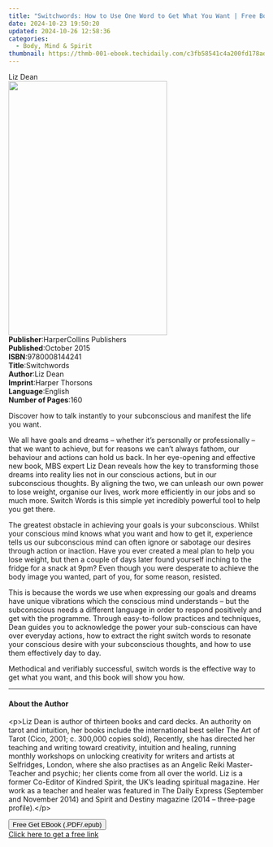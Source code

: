 ```yaml
---
title: "Switchwords: How to Use One Word to Get What You Want | Free Book"
date: 2024-10-23 19:50:20
updated: 2024-10-26 12:58:36
categories:
  - Body, Mind & Spirit
thumbnail: https://thmb-001-ebook.techidaily.com/c3fb58541c4a200fd178ad5fb8d85ce2f8806adf2e428a2329ae60f22876d2a4.jpg
---
```

<main id="book-container">
  <div class="flex flex-col">
    <div class="book-brief flex-1 py-6 px-4 sm:p-6 md:py-10 md:px-8">
      <!-- brief-->
      <div class="book-brief-main">Liz Dean</div>
    </div>
    <div
      class="book-meta-info flex-1 grid gap-4 col-start-1 col-end-3 row-start-1 sm:mb-6 sm:grid-cols-4 lg:gap-6 lg:col-start-2 lg:row-end-6 lg:row-span-6 lg:mb-0"
    >
      <div
        class="book-meta-info-left place-content-center mt-4 p-4 text-sm leading-6 col-start-2 col-span-2 dark:text-slate-400"
      >
        <img
          class="w-full h-500 object-cover rounded-lg sm:h-255 sm:col-span-2 lg:col-span-full"
          src="https://img-001-ebook.techidaily.com/622c1c748b46518d6f8fb4994b4ae3149840c87eeb542b684d41e3d9fb8818d3.jpg"
          alt=""
          width="312"
          height="500"
        />
      </div>
      <div
        class="book-meta-info-right mt-2 col-start-1 row-start-2 col-span-3 self-center"
      >
        <!-- meta data  -->
        <div class="flex flex-col px-4 md:px-8">
          <div class="flex-1">
            <strong>Publisher</strong>:<span class="px-2"
              >HarperCollins Publishers</span
            >
          </div>
          <div class="flex-1">
            <strong>Published</strong>:<span class="px-2">October 2015</span>
          </div>
          <div class="flex-1">
            <strong>ISBN</strong>:<span class="px-2">9780008144241</span>
          </div>
          <div class="flex-1">
            <strong>Title</strong>:<span class="px-2">Switchwords</span>
          </div>
          <div class="flex-1">
            <strong>Author</strong>:<span class="px-2">Liz Dean</span>
          </div>
          <div class="flex-1">
            <strong>Imprint</strong>:<span class="px-2">Harper Thorsons</span>
          </div>
          <div class="flex-1">
            <strong>Language</strong>:<span class="px-2">English</span>
          </div>
          <div class="flex-1">
            <strong>Number of Pages</strong>:<span class="px-2">160</span>
          </div>
        </div>
      </div>
    </div>
    <div class="book-description flex-1 py-6 px-4 sm:p-6 md:py-10 md:px-8">
      <div class="book-description-main">
        <div accordion-content="" id="description">
          <p>
            Discover how to talk instantly to your subconscious and manifest the
            life you want.
          </p>
          <p>
            We all have goals and dreams – whether it’s personally or
            professionally – that we want to achieve, but for reasons we can’t
            always fathom, our behaviour and actions can hold us back. In her
            eye-opening and effective new book, MBS expert Liz Dean reveals how
            the key to transforming those dreams into reality lies not in our
            conscious actions, but in our subconscious thoughts. By aligning the
            two, we can unleash our own power to lose weight, organise our
            lives, work more efficiently in our jobs and so much more. Switch
            Words is this simple yet incredibly powerful tool to help you get
            there.
          </p>
          <p>
            The greatest obstacle in achieving your goals is your subconscious.
            Whilst your conscious mind knows what you want and how to get it,
            experience tells us our subconscious mind can often ignore or
            sabotage our desires through action or inaction. Have you ever
            created a meal plan to help you lose weight, but then a couple of
            days later found yourself inching to the fridge for a snack at 9pm?
            Even though you were desperate to achieve the body image you wanted,
            part of you, for some reason, resisted.
          </p>
          <p>
            This is because the words we use when expressing our goals and
            dreams have unique vibrations which the conscious mind understands –
            but the subconscious needs a different language in order to respond
            positively and get with the programme. Through easy-to-follow
            practices and techniques, Dean guides you to acknowledge the power
            your sub-conscious can have over everyday actions, how to extract
            the right switch words to resonate your conscious desire with your
            subconscious thoughts, and how to use them effectively day to day.
          </p>
          <p>
            Methodical and verifiably successful, switch words is the effective
            way to get what you want, and this book will show you how.
          </p>
        </div>
        <div class="accordion-fader"></div>
      </div>
    </div>
    <div class="book-excerpts flex-1 py-6 px-4 sm:p-6 md:py-10 md:px-8">
      <!-- excerpts-->
      <div class="book-excerpts-main">
        <hr />
        <h4 class="placeholder placeholder-heading">
          <span>About the Author</span>
        </h4>
        <p>
          &lt;p&gt;Liz Dean is author of thirteen books and card decks. An
          authority on tarot and intuition, her books include the international
          best seller The Art of Tarot (Cico, 2001; c. 300,000 copies sold),
          Recently, she has directed her teaching and writing toward creativity,
          intuition and healing, running monthly workshops on unlocking
          creativity for writers and artists at Selfridges, London, where she
          also practises as an Angelic Reiki Master-Teacher and psychic; her
          clients come from all over the world. Liz is a former Co-Editor of
          Kindred Spirit, the UK’s leading spiritual magazine. Her work as a
          teacher and healer was featured in The Daily Express (September and
          November 2014) and Spirit and Destiny magazine (2014 – three-page
          profile).&lt;/p&gt;
        </p>
      </div>
    </div>
    <div
      class="book-about-author flex-1 py-6 px-4 sm:p-6 md:py-10 md:px-8"
    ></div>
    <div class="book-free-get flex-1 py-6 px-4 sm:p-6 md:py-10 md:px-8">
      <button
        id="btn-free-get"
        class="bg-blue-500 hover:bg-blue-700 text-white font-bold py-2 px-4 rounded"
      >
        Free Get EBook (.PDF/.epub)
      </button>
      <div id="countdown-display" class="px-2 text-lg mt-2"></div>
      <a
        id="free-link"
        class="hidden bg-blue-500 hover:bg-blue-700 text-white font-bold py-2 px-4 rounded"
        href="https://www.ebooks.com/en-us/book/2204891/switchwords-how-to-use-one-word-to-get-what-you-want/liz-dean/"
        target="_blank"
        >Click here to get a free link</a
      >
    </div>
    <script>
      let countdownTime = 0;
      let countdownInterval = null;
      document
        .getElementById('btn-free-get')
        .addEventListener('click', startCountdown);
      function startCountdown() {
        countdownTime = new Date().getTime() + 60000 * 3;
        countdownInterval = setInterval(updateCountdown, 1000);
        document.getElementById('btn-free-get').disabled = true;
        document
          .getElementById('btn-free-get')
          .classList.add('bg-gray-500', 'cursor-not-allowed');
      }
      function updateCountdown() {
        let currentTime = new Date().getTime();
        let timeLeft = countdownTime - currentTime;
        let secondsLeft = Math.floor(timeLeft / 1000);
        document.getElementById('countdown-display').innerHTML =
          `Remaining time: ${secondsLeft} seconds.`;
        if (secondsLeft <= 0) {
          clearInterval(countdownInterval);
          document.getElementById('btn-free-get').classList.add('hidden');
          document.getElementById('free-link').classList.remove('hidden');
          document.getElementById('countdown-display').innerHTML = '';
        }
      }
    </script>
  </div>
</main>
